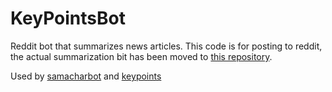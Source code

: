 KeyPointsBot
============

Reddit bot that summarizes news articles. This code is for posting to reddit, the actual summarization bit has been moved to [this repository](https://github.com/lekhakpadmanabh/Summarizer).

Used by [samacharbot](http://reddit.com/username/samacharbot) and [keypoints](http://reddit.com/username/key_points)
